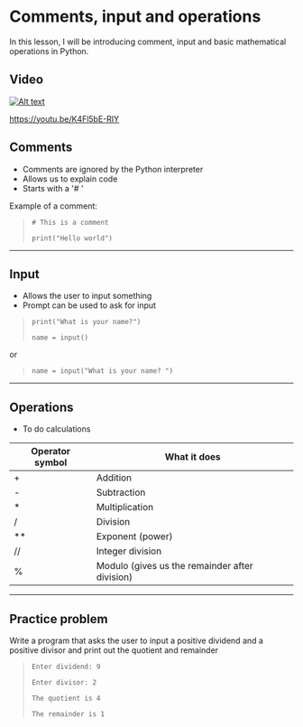 # Comments, input and operations

In this lesson, I will be introducing comment, input and basic mathematical operations in Python.

## Video
[![Alt text](https://img.youtube.com/vi/K4Fl5bE-RIY/hqdefault.jpg)](https://www.youtube.com/watch?v=K4Fl5bE-RIY)

https://youtu.be/K4Fl5bE-RIY

## Comments
- Comments are ignored by the Python interpreter
- Allows us to explain code
- Starts with a '# '

Example of a comment:
> `# This is a comment`
> 
> `print("Hello world")`

---

## Input
- Allows the user to input something
- Prompt can be used to ask for input
> `print("What is your name?")`
> 
> `name = input()`

or

> `name = input("What is your name? ")`

---

## Operations
- To do calculations

|Operator symbol|What it does|
|---|---|
|+|Addition|
|-|Subtraction|
|*|Multiplication|
|/|Division|
|**|Exponent (power)|
|//|Integer division|
|%|Modulo (gives us the remainder after division)|

---

## Practice problem
Write a program that asks the user to input a positive dividend and a positive divisor and print out the quotient and remainder

> `Enter dividend: 9`
>
> `Enter divisor: 2`
>
> `The quotient is 4`
>
> `The remainder is 1`